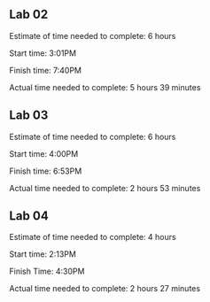 ## Lab 02

Estimate of time needed to complete: 6 hours

Start time: 3:01PM

Finish time: 7:40PM

Actual time needed to complete: 5 hours 39 minutes

## Lab 03

Estimate of time needed to complete: 6 hours

Start time: 4:00PM

Finish time: 6:53PM

Actual time needed to complete: 2 hours 53 minutes

## Lab 04

Estimate of time needed to complete: 4 hours

Start time: 2:13PM

Finish Time: 4:30PM

Actual time needed to complete: 2 hours 27 minutes
